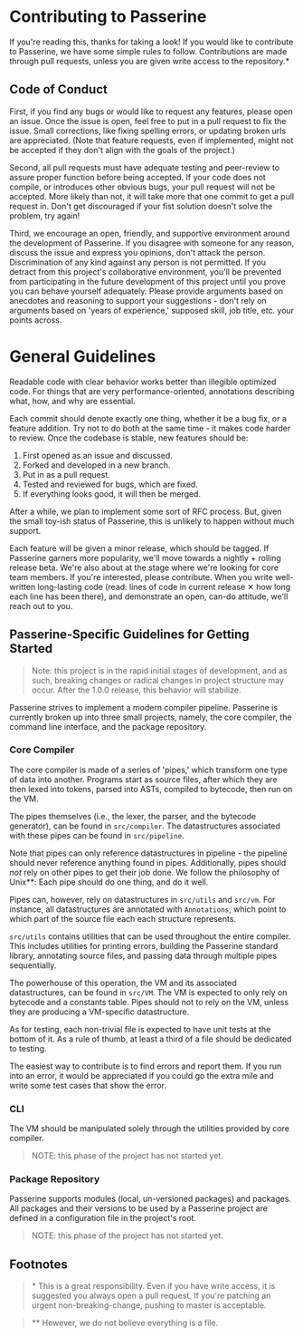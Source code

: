 # Contributing to Passerine
If you're reading this, thanks for taking a look!
If you would like to contribute to Passerine, we have some simple rules to follow.
Contributions are made through pull requests, unless you are given write access to the repository.\*

## Code of Conduct
First, if you find any bugs or would like to request any features, please open an issue.
Once the issue is open, feel free to put in a pull request to fix the issue.
Small corrections, like fixing spelling errors, or updating broken urls are appreciated.
(Note that feature requests, even if implemented, might not be accepted if they don't align with the goals of the project.)

Second, all pull requests must have adequate testing and peer-review to assure proper function before being accepted.
If your code does not compile, or introduces other obvious bugs, your pull request will not be accepted.
More likely than not, it will take more that one commit to get a pull request in.
Don't get discouraged if your fist solution doesn't solve the problem, try again!

Third, we encourage an open, friendly, and supportive environment around the development of Passerine.
If you disagree with someone for any reason, discuss the issue and express you opinions, don't attack the person.
Discrimination of any kind against any person is not permitted.
If you detract from this project's collaborative environment, you'll be prevented from participating in the future development of this project until you prove you can behave yourself adequately.
Please provide arguments based on anecdotes and reasoning to support your suggestions - don't rely on arguments based on 'years of experience,' supposed skill, job title, etc. your points across.

# General Guidelines
Readable code with clear behavior works better than illegible optimized code.
For things that are very performance-oriented, annotations describing what, how, and why are essential.

Each commit should denote exactly one thing, whether it be a bug fix, or a feature addition.
Try not to do both at the same time - it makes code harder to review.
Once the codebase is stable, new features should be:

1. First opened as an issue and discussed.
2. Forked and developed in a new branch.
3. Put in as a pull request.
4. Tested and reviewed for bugs, which are fixed.
5. If everything looks good, it will then be merged.

After a while, we plan to implement some sort of RFC process.
But, given the small toy-ish status of Passerine, this is unlikely to happen without much support.

Each feature will be given a minor release, which should be tagged.
If Passerine garners more popularity, we'll move towards a nightly + rolling release beta.
We're also about at the stage where we're looking for core team members.
If you're interested, please contribute.
When you write well-written long-lasting code (read: lines of code in current release ✕ how long each line has been there), and demonstrate an open, can-do attitude, we'll reach out to you.

## Passerine-Specific Guidelines for Getting Started
> Note: this project is in the rapid initial stages of development, and as such, breaking changes or radical changes in project structure may occur. After the 1.0.0 release, this behavior will stabilize.

Passerine strives to implement a modern compiler pipeline. Passerine is currently broken up into three small projects, namely, the core compiler, the command line interface, and the package repository.

### Core Compiler
The core compiler is made of a series of 'pipes,' which transform one type of data into another.
Programs start as source files, after which they are then lexed into tokens, parsed into ASTs, compiled to bytecode, then run on the VM.

The pipes themselves (i.e., the lexer, the parser, and the bytecode generator), can be found in `src/compiler`.
The datastructures associated with these pipes can be found in `src/pipeline`.

Note that pipes can only reference datastructures in pipeline - the pipeline should never reference anything found in pipes.
Additionally, pipes should *not* rely on other pipes to get their job done.
We follow the philosophy of Unix\*\*: Each pipe should do one thing, and do it well.

Pipes can, however, rely on datastructures in `src/utils` and `src/vm`.
For instance, all datastructures are annotated with `Annotations`, which point to which part of the source file each each structure represents.

`src/utils` contains utilities that can be used throughout the entire compiler.
This includes utilities for printing errors, building the Passerine standard library, annotating source files, and passing data through multiple pipes sequentially.

The powerhouse of this operation, the VM and its associated datastructures, can be found in `src/VM`. The VM is expected to only rely on bytecode and a constants table. Pipes should not to rely on the VM, unless they are producing a VM-specific datastructure.

As for testing, each non-trivial file is expected to have unit tests at the bottom of it.
As a rule of thumb, at least a third of a file should be dedicated to testing.

The easiest way to contribute is to find errors and report them.
If you run into an error, it would be appreciated if you could go the extra mile and write some test cases that show the error.

### CLI
The VM should be manipulated solely through the utilities provided by core compiler.

> NOTE: this phase of the project has not started yet.

### Package Repository
Passerine supports modules (local, un-versioned packages) and packages. All packages and their versions to be used by a Passerine project are defined in a configuration file in the project's root.

> NOTE: this phase of the project has not started yet.

## Footnotes
> \* This is a great responsibility. Even if you have write access, it is suggested you always open a pull request. If you're patching an urgent non-breaking-change, pushing to master is acceptable.

> \*\* However, we do not believe everything is a file.
